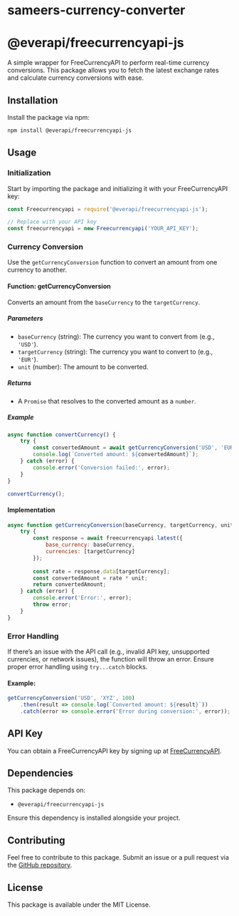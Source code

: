 # sameers-currency-converter
 

# **@everapi/freecurrencyapi-js**

A simple wrapper for FreeCurrencyAPI to perform real-time currency conversions. This package allows you to fetch the latest exchange rates and calculate currency conversions with ease.

## **Installation**

Install the package via npm:

```bash
npm install @everapi/freecurrencyapi-js
```

## **Usage**

### **Initialization**

Start by importing the package and initializing it with your FreeCurrencyAPI key:

```javascript
const Freecurrencyapi = require('@everapi/freecurrencyapi-js');

// Replace with your API key
const freecurrencyapi = new Freecurrencyapi('YOUR_API_KEY');
```

### **Currency Conversion**

Use the `getCurrencyConversion` function to convert an amount from one currency to another.

#### **Function: getCurrencyConversion**

Converts an amount from the `baseCurrency` to the `targetCurrency`.

##### **Parameters**
- `baseCurrency` (string): The currency you want to convert from (e.g., `'USD'`).
- `targetCurrency` (string): The currency you want to convert to (e.g., `'EUR'`).
- `unit` (number): The amount to be converted.

##### **Returns**
- A `Promise` that resolves to the converted amount as a `number`.

##### **Example**

```javascript
async function convertCurrency() {
    try {
        const convertedAmount = await getCurrencyConversion('USD', 'EUR', 1);
        console.log(`Converted amount: ${convertedAmount}`);
    } catch (error) {
        console.error('Conversion failed:', error);
    }
}

convertCurrency();
```

#### **Implementation**

```javascript
async function getCurrencyConversion(baseCurrency, targetCurrency, unit) {
    try {
        const response = await freecurrencyapi.latest({
            base_currency: baseCurrency,
            currencies: [targetCurrency]
        });
        
        const rate = response.data[targetCurrency];
        const convertedAmount = rate * unit;
        return convertedAmount;
    } catch (error) {
        console.error('Error:', error);
        throw error;
    }
}
```

### **Error Handling**

If there’s an issue with the API call (e.g., invalid API key, unsupported currencies, or network issues), the function will throw an error. Ensure proper error handling using `try...catch` blocks.

#### Example:

```javascript
getCurrencyConversion('USD', 'XYZ', 100)
    .then(result => console.log(`Converted amount: ${result}`))
    .catch(error => console.error('Error during conversion:', error));
```

## **API Key**
You can obtain a FreeCurrencyAPI key by signing up at [FreeCurrencyAPI](https://freecurrencyapi.com/).

## **Dependencies**
This package depends on:
- `@everapi/freecurrencyapi-js`

Ensure this dependency is installed alongside your project.

## **Contributing**

Feel free to contribute to this package. Submit an issue or a pull request via the [GitHub repository](https://github.com/your-repo-link).

## **License**

This package is available under the MIT License.

